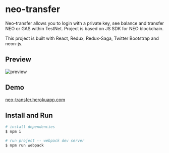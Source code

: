 # neo-transfer

Neo-transfer allows you to login with a private key, see balance and transfer NEO or GAS within TestNet. Project is based on JS SDK for NEO blockchain.

This project is built with React, Redux, Redux-Saga, Twitter Bootstrap and neon-js.

## Preview

![preview](media/neo_transfer_preview.gif?s=400)

## Demo

[neo-transfer.herokuapp.com](http://neo-transfer.herokuapp.com/)

## Install and Run

```bash
# install dependencies
$ npm i
```

```bash
# run project -- webpack dev server
$ npm run webpack
```
